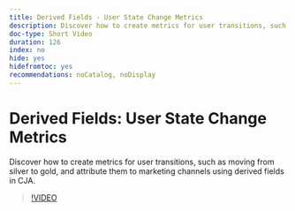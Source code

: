 ```yaml
---
title: Derived Fields - User State Change Metrics
description: Discover how to create metrics for user transitions, such as moving from silver to gold, and attribute them to marketing channels using derived fields in CJA.
doc-type: Short Video
duration: 126
index: no
hide: yes
hidefromtoc: yes
recommendations: noCatalog, noDisplay
---
```


# Derived Fields: User State Change Metrics

Discover how to create metrics for user transitions, such as moving from silver to gold, and attribute them to marketing channels using derived fields in CJA.

<!-- 85_S103_3442450_125_derived-fields-user-state-change-metrics -->
>[!VIDEO](https://video.tv.adobe.com/v/3458355/?learn=on&enablevpops=true)

